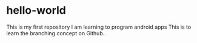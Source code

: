 # hello-world
This is my first repository
I am learning to program android apps
This is to learn the branching concept on Github..
